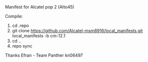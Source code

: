 Manifest for Alcatel pop 2 (Alto45)

Compile:

1. cd .repo
2. git clone https://github.com/Alcatel-msm8916/local_manifests.git local_manifests -b cm-12.1
3. cd ..
4. repo sync

Thanks
Efran - Team Panther
kn06497
